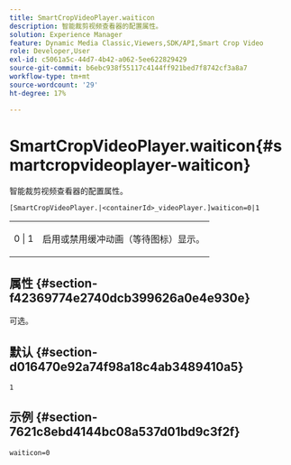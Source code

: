 ```yaml
---
title: SmartCropVideoPlayer.waiticon
description: 智能裁剪视频查看器的配置属性。
solution: Experience Manager
feature: Dynamic Media Classic,Viewers,SDK/API,Smart Crop Video
role: Developer,User
exl-id: c5061a5c-44d7-4b42-a062-5ee622829429
source-git-commit: b6ebc938f55117c4144ff921bed7f8742cf3a8a7
workflow-type: tm+mt
source-wordcount: '29'
ht-degree: 17%

---
```


# SmartCropVideoPlayer.waiticon{#smartcropvideoplayer-waiticon}

智能裁剪视频查看器的配置属性。

`[SmartCropVideoPlayer.|<containerId>_videoPlayer.]waiticon=0|1`

<table id="table_C616483932C2482CA9794DDD7313FD7C"> 
 <tbody> 
  <tr> 
   <td colname="col1"> <p> <span class="codeph"> 0 | 1</span> </p> </td> 
   <td colname="col2"> <p> 启用或禁用缓冲动画（等待图标）显示。 </p> </td> 
  </tr> 
 </tbody> 
</table>

## 属性 {#section-f42369774e2740dcb399626a0e4e930e}

可选。

## 默认 {#section-d016470e92a74f98a18c4ab3489410a5}

`1`

## 示例 {#section-7621c8ebd4144bc08a537d01bd9c3f2f}

```
waiticon=0
```
